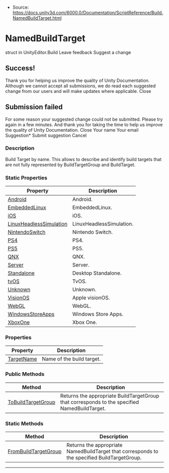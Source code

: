 * Source: https://docs.unity3d.com/6000.0/Documentation/ScriptReference/Build.NamedBuildTarget.html

# NamedBuildTarget
struct in UnityEditor.Build
Leave feedback
Suggest a change
## Success!
Thank you for helping us improve the quality of Unity Documentation. Although we cannot accept all submissions, we do read each suggested change from our users and will make updates where applicable.
Close
## Submission failed
For some reason your suggested change could not be submitted. Please <a>try again</a> in a few minutes. And thank you for taking the time to help us improve the quality of Unity Documentation.
Close
Your name Your email Suggestion* Submit suggestion
Cancel
### Description
Build Target by name. This allows to describe and identify build targets that are not fully represented by BuildTargetGroup and BuildTarget.
### Static Properties
Property | Description  
---|---  
[Android](https://docs.unity3d.com/6000.0/Documentation/ScriptReference/Build.NamedBuildTarget.Android.html) | Android.  
[EmbeddedLinux](https://docs.unity3d.com/6000.0/Documentation/ScriptReference/Build.NamedBuildTarget.EmbeddedLinux.html) | EmbeddedLinux.  
[iOS](https://docs.unity3d.com/6000.0/Documentation/ScriptReference/Build.NamedBuildTarget.iOS.html) | iOS.  
[LinuxHeadlessSimulation](https://docs.unity3d.com/6000.0/Documentation/ScriptReference/Build.NamedBuildTarget.LinuxHeadlessSimulation.html) | LinuxHeadlessSimulation.  
[NintendoSwitch](https://docs.unity3d.com/6000.0/Documentation/ScriptReference/Build.NamedBuildTarget.NintendoSwitch.html) | Nintendo Switch.  
[PS4](https://docs.unity3d.com/6000.0/Documentation/ScriptReference/Build.NamedBuildTarget.PS4.html) | PS4.  
[PS5](https://docs.unity3d.com/6000.0/Documentation/ScriptReference/Build.NamedBuildTarget.PS5.html) | PS5.  
[QNX](https://docs.unity3d.com/6000.0/Documentation/ScriptReference/Build.NamedBuildTarget.QNX.html) | QNX.  
[Server](https://docs.unity3d.com/6000.0/Documentation/ScriptReference/Build.NamedBuildTarget.Server.html) | Server.  
[Standalone](https://docs.unity3d.com/6000.0/Documentation/ScriptReference/Build.NamedBuildTarget.Standalone.html) | Desktop Standalone.  
[tvOS](https://docs.unity3d.com/6000.0/Documentation/ScriptReference/Build.NamedBuildTarget.tvOS.html) | TvOS.  
[Unknown](https://docs.unity3d.com/6000.0/Documentation/ScriptReference/Build.NamedBuildTarget.Unknown.html) | Unknown.  
[VisionOS](https://docs.unity3d.com/6000.0/Documentation/ScriptReference/Build.NamedBuildTarget.VisionOS.html) | Apple visionOS.  
[WebGL](https://docs.unity3d.com/6000.0/Documentation/ScriptReference/Build.NamedBuildTarget.WebGL.html) | WebGL.  
[WindowsStoreApps](https://docs.unity3d.com/6000.0/Documentation/ScriptReference/Build.NamedBuildTarget.WindowsStoreApps.html) | Windows Store Apps.  
[XboxOne](https://docs.unity3d.com/6000.0/Documentation/ScriptReference/Build.NamedBuildTarget.XboxOne.html) | Xbox One.  
### Properties
Property | Description  
---|---  
[TargetName](https://docs.unity3d.com/6000.0/Documentation/ScriptReference/Build.NamedBuildTarget.TargetName.html) | Name of the build target.  
### Public Methods
Method | Description  
---|---  
[ToBuildTargetGroup](https://docs.unity3d.com/6000.0/Documentation/ScriptReference/Build.NamedBuildTarget.ToBuildTargetGroup.html) | Returns the appropriate BuildTargetGroup that corresponds to the specified NamedBuildTarget.  
### Static Methods
Method | Description  
---|---  
[FromBuildTargetGroup](https://docs.unity3d.com/6000.0/Documentation/ScriptReference/Build.NamedBuildTarget.FromBuildTargetGroup.html) | Returns the appropriate NamedBuildTarget that corresponds to the specified BuildTargetGroup.  
* * *
